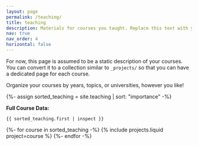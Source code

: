 ```yaml
---
layout: page
permalink: /teaching/
title: teaching
description: Materials for courses you taught. Replace this text with your description.
nav: true
nav_order: 4
horizontal: false
---
```


For now, this page is assumed to be a static description of your courses. You can convert it to a collection similar to `_projects/` so that you can have a dedicated page for each course.

Organize your courses by years, topics, or universities, however you like!

<!--
This version includes more advanced debugging.
-->

<div class="projects">
{%- assign sorted_teaching = site.teaching | sort: "importance" -%}

<!-- DEBUGGING: This will print all data for the first course found. -->

<strong>Full Course Data:</strong>

<pre><code>{{ sorted_teaching.first | inspect }}</code></pre>

<!-- Generate cards for each course -->

<div class="row row-cols-1 row-cols-md-3">
{%- for course in sorted_teaching -%}
{% include projects.liquid project=course %}
{%- endfor -%}
</div>
</div>